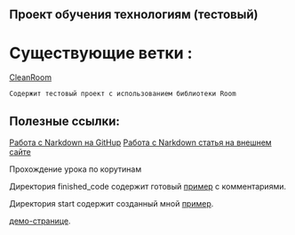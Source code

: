 Проект обучения технологиям (тестовый)
--------------------------

# Существующие ветки :
[CleanRoom](https://github.com/Sguruu/Teaching-project-on-technology-and-others/tree/CleanRoom) 
```no-highlight
Содержит тестовый проект с использованием библиотеки Room
```







## Полезные ссылки:
[Работа с Narkdown на GitHup](https://github.com/sandino/Markdown-Cheatsheet/blob/master/README.md)
[Работа с Narkdown статья на внешнем сайте](http://webdesign.ru.net/article/pravila-oformleniya-fayla-readmemd-na-github.html)

Прохождение урока по корутинам

Директория finished_code содержит готовый [пример](https://github.com/Sguruu/Teaching-project-on-technology-and-others/tree/prototype/finished_code/src/main/java/com/example/android/kotlincoroutines) с комментариями.

Директория start содержит созданный мной [пример](https://github.com/Sguruu/Teaching-project-on-technology-and-others/tree/prototype/start/src/main/java/com/example/android/kotlincoroutines/main).

[демо-странице](http://www.markdown-here.com/livedemo.html).



